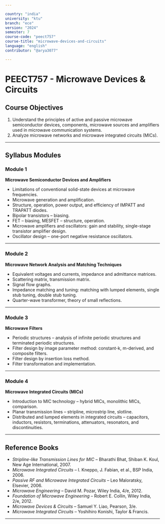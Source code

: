 ```yaml
---

country: "india"
university: "ktu"
branch: "ece"
version: "2024"
semester: 7
course-code: "peect757"
course-title: "microwave-devices-and-circuits"
language: "english"
contributor: "@arya3077"

---
```


# PEECT757 - Microwave Devices & Circuits

## Course Objectives

1. Understand the principles of active and passive microwave semiconductor devices, components, microwave sources and amplifiers used in microwave communication systems.  
2. Analyze microwave networks and microwave integrated circuits (MICs).  

---

## Syllabus Modules

### Module 1
**Microwave Semiconductor Devices and Amplifiers**  
- Limitations of conventional solid-state devices at microwave frequencies.  
- Microwave generation and amplification.  
- Structure, operation, power output, and efficiency of IMPATT and TRAPATT diodes.  
- Bipolar transistors – biasing.  
- FET – biasing, MESFET – structure, operation.  
- Microwave amplifiers and oscillators: gain and stability, single-stage transistor amplifier design.  
- Oscillator design – one-port negative resistance oscillators.  

---

### Module 2
**Microwave Network Analysis and Matching Techniques**  
- Equivalent voltages and currents, impedance and admittance matrices.  
- Scattering matrix, transmission matrix.  
- Signal flow graphs.  
- Impedance matching and tuning: matching with lumped elements, single stub tuning, double stub tuning.  
- Quarter-wave transformer, theory of small reflections.  

---

### Module 3
**Microwave Filters**  
- Periodic structures – analysis of infinite periodic structures and terminated periodic structures.  
- Filter design by image parameter method: constant-k, m-derived, and composite filters.  
- Filter design by insertion loss method.  
- Filter transformation and implementation.  

---

### Module 4
**Microwave Integrated Circuits (MICs)**  
- Introduction to MIC technology – hybrid MICs, monolithic MICs, comparison.  
- Planar transmission lines – stripline, microstrip line, slotline.  
- Distributed and lumped elements in integrated circuits – capacitors, inductors, resistors, terminations, attenuators, resonators, and discontinuities.  

---

## Reference Books

- *Stripline-like Transmission Lines for MIC* – Bharathi Bhat, Shiban K. Koul, New Age International, 2007.  
- *Microwave Integrated Circuits* – I. Kneppo, J. Fabian, et al., BSP India, 2006.  
- *Passive RF and Microwave Integrated Circuits* – Leo Maloratsky, Elsevier, 2006.  
- *Microwave Engineering* – David M. Pozar, Wiley India, 4/e, 2012.  
- *Foundation of Microwave Engineering* – Robert E. Collin, Wiley India, 2/e, 2012.  
- *Microwave Devices & Circuits* – Samuel Y. Liao, Pearson, 3/e.  
- *Microwave Integrated Circuits* – Yoshihiro Konishi, Taylor & Francis.  

---
